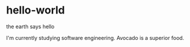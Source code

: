 # hello-world
the earth says hello

I'm currently studying software engineering.
Avocado is a superior food.
